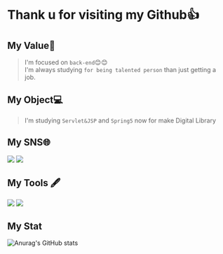 # Thank u for visiting my Github👍

## My Value💪
>I'm focused on `back-end`😊😊<br>
I'm always studying `for being talented person` than just getting a job.<br>
  
## My Object💻

>I'm studying `Servlet&JSP` and `Spring5` now for make Digital Library


<!--
**hadongkyoun/hadongkyoun** is a ✨ _special_ ✨ repository because its `README.md` (this file) appears on your GitHub profile.

Here are some ideas to get you started:

- 🔭 I’m currently working on ...
- 🌱 I’m currently learning ...
- 👯 I’m looking to collaborate on ...
- 🤔 I’m looking for help with ...
- 💬 Ask me about ...
- 📫 How to reach me: ...
- 😄 Pronouns: ...
- ⚡ Fun fact: ...
-->
## My SNS🌐
<a href="https://www.instagram.com/dev._.had/" target="_blank"><img src="https://img.shields.io/badge/dev._.had-E4405F?style=flat-  square&logo=Instagram&logoColor=white"/></a>
<a href="https://blog.naver.com/gkehdrbs36" target="_blank"><img src="https://img.shields.io/badge/hadongkyoun-03C75A?style=flat-  square&logo=Naver&logoColor=white"/></a>

## My Tools 🖋️
<img src="https://img.shields.io/badge/Java-007396?style=flat-square&logo=Java&logoColor=white"/> <img src="https://img.shields.io/badge/C-A8B9CC?style=flat-square&logo=C&logoColor=white"/>

## My Stat

![Anurag's GitHub stats](https://github-readme-stats.vercel.app/api?username=hadongkyoun&show_icons=true&theme=radical)
